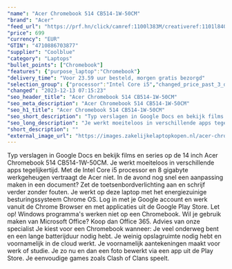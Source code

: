 ```yaml
---
"name": "Acer Chromebook 514 CB514-1W-50CM"
"brand": "Acer"
"feed_url": "https://prf.hn/click/camref:1100l383M/creativeref:1101l84031/destination:https%3A%2F%2Fwww.coolblue.nl%2Fproduct%2F886843"
"price": 699
"currency": "EUR"
"GTIN": "4710886703877"
"supplier": "Coolblue"
"category": "Laptops"
"bullet_points": ["Chromebook"]
"features": {"purpose_laptop":"Chromebook"}
"delivery_time": "Voor 23.59 uur besteld, morgen gratis bezorgd"
"selection_group": {"processor":"Intel Core i5","changed_price_past_3_days":false,"product_family":"Chromebook"}
"changed": "2023-12-13 07:15:23"
"seo_header_title": "Acer Chromebook 514 CB514-1W-50CM"
"seo_meta_description": "Acer Chromebook 514 CB514-1W-50CM"
"seo_h1_title": "Acer Chromebook 514 CB514-1W-50CM"
"seo_short_description": "Typ verslagen in Google Docs en bekijk films en series op de 14 inch Acer Chromebook 514 CB514-1W-50CM."
"seo_long_description": "Je werkt moeiteloos in verschillende apps tegelijkertijd. Met de Intel Core i5 processor en 8 gigabyte werkgeheugen vertraagt de Acer niet. In de avond nog snel een aanpassing maken in een document? Zet de toetsenbordverlichting aan en schrijf verder zonder fouten. Je werkt op deze laptop met het energiezuinige besturingssysteem Chrome OS.  Log in met je Google account en werk vanuit de Chrome Browser en met applicaties uit de Google Play Store. \r\nLet op! Windows programma's werken niet op een Chromebook. Wil je gebruik maken van Microsoft Office? Koop dan Office 365. \r\nAdvies van onze specialist\r\nJe kiest voor een Chromebook wanneer:\r\nJe veel onderweg bent en een lange batterijduur nodig hebt. \r\nJe weinig opslagruimte nodig hebt en voornamelijk in de cloud werkt. \r\nJe voornamelijk aantekeningen maakt voor werk of studie. \r\nJe zo nu en dan een foto bewerkt via een app uit de Play Store. \r\nJe eenvoudige games zoals Clash of Clans speelt."
"short_description": ""
"external_image_url": "https://images.zakelijkelaptopkopen.nl/acer-chromebook-514-cb514-1w-50cm.webp"
---
```


Typ verslagen in Google Docs en bekijk films en series op de 14 inch Acer Chromebook 514 CB514-1W-50CM. Je werkt moeiteloos in verschillende apps tegelijkertijd. Met de Intel Core i5 processor en 8 gigabyte werkgeheugen vertraagt de Acer niet. In de avond nog snel een aanpassing maken in een document? Zet de toetsenbordverlichting aan en schrijf verder zonder fouten. Je werkt op deze laptop met het energiezuinige besturingssysteem Chrome OS.  Log in met je Google account en werk vanuit de Chrome Browser en met applicaties uit de Google Play Store.
Let op! Windows programma's werken niet op een Chromebook. Wil je gebruik maken van Microsoft Office? Koop dan Office 365.
Advies van onze specialist
Je kiest voor een Chromebook wanneer:
Je veel onderweg bent en een lange batterijduur nodig hebt. 
Je weinig opslagruimte nodig hebt en voornamelijk in de cloud werkt. 
Je voornamelijk aantekeningen maakt voor werk of studie.
Je zo nu en dan een foto bewerkt via een app uit de Play Store. 
Je eenvoudige games zoals Clash of Clans speelt.